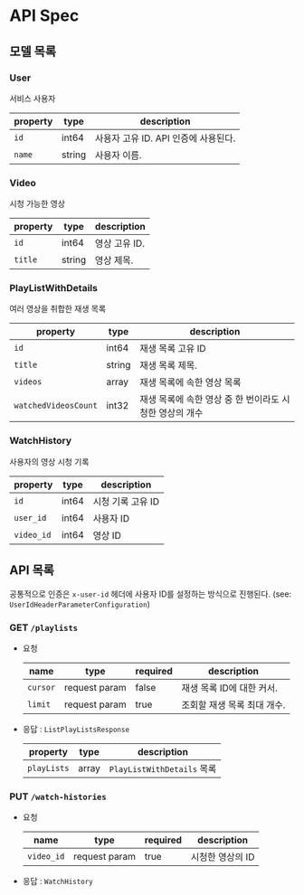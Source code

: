 # API Spec

## 모델 목록

### User

서비스 사용자

| property  | type      | description                       |
|-----------|-----------|-----------------------------------|
| `id`      | int64     | 사용자 고유 ID. API 인증에 사용된다.     |
| `name`    | string    | 사용자 이름.                         |

### Video

시청 가능한 영상

| property  | type      | description       |
|-----------|-----------|-------------------|
| `id`      | int64     | 영상 고유 ID.        |
| `title`   | string    | 영상 제목.           |

### PlayListWithDetails

여러 영상을 취합한 재생 목록

| property              | type      | description                                   |
|-----------------------|-----------|-----------------------------------------------|
| `id`                  | int64     | 재생 목록 고유 ID                                 |
| `title`               | string    | 재생 목록 제목.                                   |
| `videos`              | array     | 재생 목록에 속한 영상 목록                          |
| `watchedVideosCount`  | int32     | 재생 목록에 속한 영상 중 한 번이라도 시청한 영상의 개수    |

### WatchHistory

사용자의 영상 시청 기록

| property      | type      | description               |
|---------------|-----------|---------------------------|
| `id`          | int64     | 시청 기록 고유 ID             |
| `user_id`     | int64     | 사용자 ID                   |
| `video_id`    | int64     | 영상 ID                     |

### 

## API 목록

공통적으로 인증은 `x-user-id` 헤더에 사용자 ID를 설정하는 방식으로 진행된다. (see: `UserIdHeaderParameterConfiguration`)

### GET `/playlists`

- 요청

  | name      | type          | required  | description           |
  |-----------|---------------|-----------|-----------------------|
  | `cursor`  | request param | false     | 재생 목록 ID에 대한 커서.  |
  | `limit`   | request param | true      | 조회할 재생 목록 최대 개수. |

- 응답 : `ListPlayListsResponse`

  | property      | type      | description                   |
  |---------------|-----------|-------------------------------|
  | `playLists`   | array     | `PlayListWithDetails` 목록     |

### PUT `/watch-histories`

- 요청

  | name          | type          | required  | description     |
  |---------------|---------------|-----------|-----------------|
  | `video_id`    | request param | true      | 시청한 영상의 ID    |

- 응답 : `WatchHistory`
